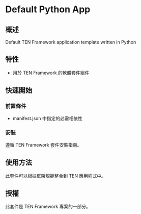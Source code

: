 # Default Python App

## 概述

Default TEN Framework application template written in Python

## 特性

- 用於 TEN Framework 的軟體套件組件

## 快速開始

### 前置條件

- manifest.json 中指定的必需相依性

### 安裝

遵循 TEN Framework 套件安裝指南。

## 使用方法

此套件可以根據框架規範整合到 TEN 應用程式中。

## 授權

此套件是 TEN Framework 專案的一部分。
